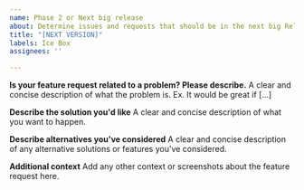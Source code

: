 ```yaml
---
name: Phase 2 or Next big release
about: Determine issues and requests that should be in the next big Release
title: "[NEXT VERSION]"
labels: Ice Box
assignees: ''

---
```


**Is your feature request related to a problem? Please describe.**
A clear and concise description of what the problem is. Ex. It would be great if [...]

**Describe the solution you'd like**
A clear and concise description of what you want to happen.

**Describe alternatives you've considered**
A clear and concise description of any alternative solutions or features you've considered.

**Additional context**
Add any other context or screenshots about the feature request here.
